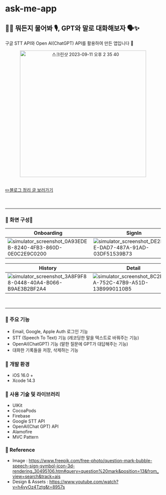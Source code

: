 # ask-me-app
## ✋🏻 뭐든지 물어봐 🎙️, GPT와 말로 대화해보자 🗣️✨
구글 STT API와 Open AI(ChatGPT) API를 활용하여 만든 앱입니다 🩵


<div align="center">

  <img width="408" alt="스크린샷 2023-09-11 오후 2 35 40" src="https://github.com/hyung6370/ask-me-app/assets/81064963/12fe8d1e-96ef-44aa-9fb3-27e643d4fdfd">

</div>

<br />

[✏️블로그 정리 글 보러가기](https://emptyhead.oopy.io/d30d10fa-90ff-4088-a8f2-5691575f65a1)

<br /><hr />

### 📌 화면 구성📱
|Onboarding|SignIn|Home|
|---|---|---|
|![simulator_screenshot_0A93EDEB-8240-4FB3-860D-0E0C2E9C0200](https://github.com/hyung6370/ask-me-app/assets/81064963/6a723100-8970-46bf-ad5d-eefde6a3e744)|![simulator_screenshot_DE2B1CEE-DAD7-487A-91AD-03DF51539B73](https://github.com/hyung6370/ask-me-app/assets/81064963/cf212a30-59b9-46b4-bbd3-0971dda208e9)|![simulator_screenshot_D514654D-A384-40CF-B5FC-DE6A193A77AE](https://github.com/hyung6370/ask-me-app/assets/81064963/2fc719c4-1bef-42d9-b7e9-bff5bd03dcce)|

|History|Detail|Notice|
|---|---|---|
|![simulator_screenshot_3A8F9F88-0448-40A4-B066-B9AE3B2BF2A4](https://github.com/hyung6370/ask-me-app/assets/81064963/e94b831e-65b9-4052-803a-8189e5638529)|![simulator_screenshot_8C2E303A-752C-47B9-A51D-13B9990110B5](https://github.com/hyung6370/ask-me-app/assets/81064963/e4e5239d-8b4f-4ded-bb2e-f8eeafb79f3c)|![simulator_screenshot_1A1BF40D-3663-429C-AE6D-B30FB8535647](https://github.com/hyung6370/ask-me-app/assets/81064963/36c4bd56-464d-48dd-9cba-3298ddc4c18c)|

<br /><hr />

### 📌 주요 기능
- Email, Google, Apple Auth 로그인 기능
- STT (Speech To Text) 기능 (레코딩한 말을 텍스트로 바꿔주는 기능)
- OpenAI(ChatGPT) 기능 (말한 질문에 GPT가 대답해주는 기능)
- 대화한 기록들을 저장, 삭제하는 기능

### 📌 개발 환경
- iOS 16.0 +
- Xcode 14.3

### 📌 사용 기술 및 라이브러리
- UIKit
- CocoaPods
- Firebase
- Google STT API
- OpenAI(Chat GPT) API
- Alamofire
- MVC Pattern

### 📌 Reference
- Image : https://www.freepik.com/free-photo/question-mark-bubble-speech-sign-symbol-icon-3d-rendering_30495106.htm#query=question%20mark&position=13&from_view=search&track=ais
- Design & Assets : https://www.youtube.com/watch?v=h4vyOz4Tztg&t=8957s


